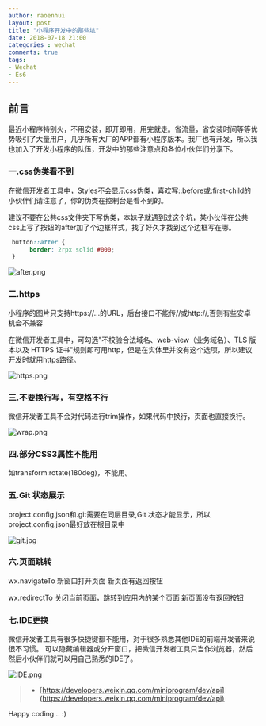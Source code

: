 ```yaml
---
author: raoenhui
layout: post
title: "小程序开发中的那些坑"
date: 2018-07-18 21:00
categories : wechat
comments: true
tags:
- Wechat
- Es6
---
```


##  前言


最近小程序特别火，不用安装，即开即用，用完就走。省流量，省安装时间等等优势吸引了大量用户，几乎所有大厂的APP都有小程序版本。我厂也有开发，所以我也加入了开发小程序的队伍，开发中的那些注意点和各位小伙伴们分享下。


### 一.css伪类看不到

  在微信开发者工具中，Styles不会显示css伪类，喜欢写::before或:first-child的小伙伴们请注意了，你的伪类在控制台是看不到的。
  
  建议不要在公共css文件夹下写伪类，本妹子就遇到过这个坑，某小伙伴在公共css上写了按钮的after加了个边框样式，找了好久才找到这个边框写在哪。

```css
 button::after {
 	  border: 2rpx solid #000;  
 }
```

![after.png](https://upload-images.jianshu.io/upload_images/9902136-f4ec3d52aa3df3dc.png?imageMogr2/auto-orient/strip%7CimageView2/2/w/1240)

### 二.https

小程序的图片只支持https://...的URL，后台接口不能传//或http://,否则有些安卓机会不兼容

在微信开发者工具中，可勾选"不校验合法域名、web-view（业务域名）、TLS 版本以及 HTTPS 证书"规则即可用http，但是在实体里并没有这个选项，所以建议开发时就用https路径。

![https.png](https://upload-images.jianshu.io/upload_images/9902136-9e913b9a449c2f99.png?imageMogr2/auto-orient/strip%7CimageView2/2/w/1240)

### 三.不要换行写，有空格不行

微信开发者工具不会对代码进行trim操作，如果代码中换行，页面也直接换行。

![wrap.png](https://upload-images.jianshu.io/upload_images/9902136-f7fbc578d51c2413.png?imageMogr2/auto-orient/strip%7CimageView2/2/w/1240)


### 四.部分CSS3属性不能用

  如transform:rotate(180deg)，不能用。

### 五.Git 状态展示
  project.config.json和.git需要在同层目录,Git 状态才能显示，所以project.config.json最好放在根目录中
  
  ![git.jpg](https://upload-images.jianshu.io/upload_images/9902136-03b914e0a738ae80.jpg?imageMogr2/auto-orient/strip%7CimageView2/2/w/1240)

### 六.页面跳转

  wx.navigateTo 新窗口打开页面 新页面有返回按钮
  
  wx.redirectTo 关闭当前页面，跳转到应用内的某个页面   新页面没有返回按钮
  
### 七.IDE更换

  微信开发者工具有很多快捷键都不能用，对于很多熟悉其他IDE的前端开发者来说很不习惯。
  可以隐藏编辑器或分开窗口，把微信开发者工具只当作浏览器，然后然后小伙伴们就可以用自己熟悉的IDE了。
  
  ![IDE.png](https://upload-images.jianshu.io/upload_images/9902136-52a2d9087fb98508.png?imageMogr2/auto-orient/strip%7CimageView2/2/w/1240)

> *  [https://developers.weixin.qq.com/miniprogram/dev/api](https://developers.weixin.qq.com/miniprogram/dev/api)


Happy coding .. :)

